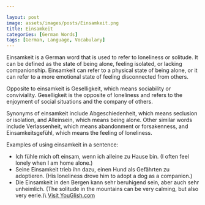 ```yaml
---

layout: post
image: assets/images/posts/Einsamkeit.png
title: Einsamkeit
categories: [German Words]
tags: [German, Language, Vocabulary]
---
```

Einsamkeit is a German word that is used to refer to loneliness or solitude. It can be defined as the state of being alone, feeling isolated, or lacking companionship. Einsamkeit can refer to a physical state of being alone, or it can refer to a more emotional state of feeling disconnected from others. 

Opposite to einsamkeit is Geselligkeit, which means sociability or conviviality. Geselligkeit is the opposite of loneliness and refers to the enjoyment of social situations and the company of others. 

Synonyms of einsamkeit include Abgeschiedenheit, which means seclusion or isolation, and Alleinsein, which means being alone. Other similar words include Verlassenheit, which means abandonment or forsakenness, and Einsamkeitsgefühl, which means the feeling of loneliness. 

Examples of using einsamkeit in a sentence:

- Ich fühle mich oft einsam, wenn ich alleine zu Hause bin. (I often feel lonely when I am home alone.)
- Seine Einsamkeit trieb ihn dazu, einen Hund als Gefährten zu adoptieren. (His loneliness drove him to adopt a dog as a companion.)
- Die Einsamkeit in den Bergen kann sehr beruhigend sein, aber auch sehr unheimlich. (The solitude in the mountains can be very calming, but also very eerie.)\ <a id="yg-widget-0" class="youglish-widget" data-query="Einsamkeit" data-lang="german" data-components="8412" data-auto-start="0" data-bkg-color="theme_light" data-title="How%20to%20pronounce%20Einsamkeit%20in%20German"  rel="nofollow" href="https://youglish.com">Visit YouGlish.com</a><script async src="https://youglish.com/public/emb/widget.js" charset="utf-8"></script>